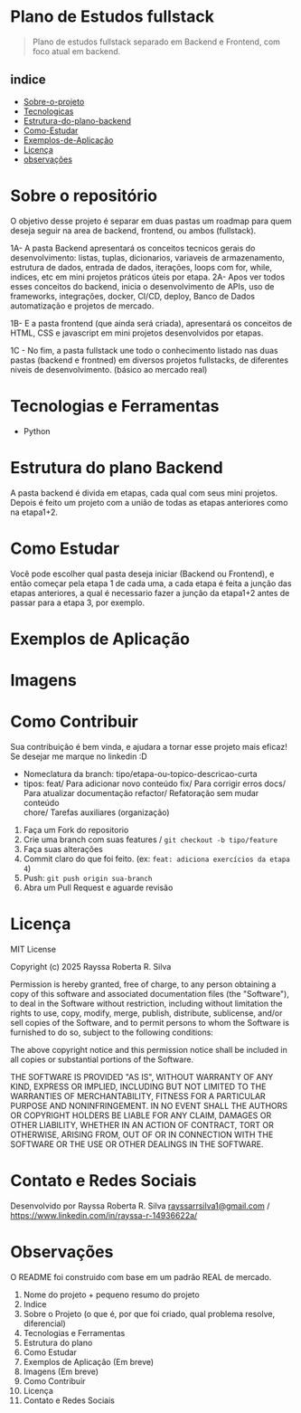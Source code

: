 # Plano de Estudos fullstack
> Plano de estudos fullstack separado em Backend e Frontend, com foco atual em backend.

## indice
- [Sobre-o-projeto](#sobre-o-repositório)
- [Tecnologicas](#tecnologias)
- [Estrutura-do-plano-backend](#estrutura-do-plano-backend)
- [Como-Estudar](#como-estudar)
- [Exemplos-de-Aplicação](#exemplos-de-aplicação)
- [Licença](#licença)
- [observações](#observações)

# Sobre o repositório
O objetivo desse projeto é separar em duas pastas um roadmap para quem deseja seguir na area de backend, frontend, ou ambos (fullstack).

1A- A pasta Backend apresentará os conceitos tecnicos gerais do desenvolvimento:
listas, tuplas, dicionarios, variaveis de armazenamento, estrutura de dados, entrada de dados, iterações, loops com for, while, indices, etc em mini projetos práticos úteis por etapa. 
2A- Apos ver todos esses conceitos do backend, inicia o desenvolvimento de APIs, uso de frameworks, integrações, docker, CI/CD, deploy, Banco de Dados automatização e projetos de mercado.

1B- E a pasta frontend (que ainda será criada), apresentará os conceitos de HTML, CSS e javascript em mini projetos desenvolvidos por etapas.

1C - No fim, a pasta fullstack une todo o conhecimento listado nas duas pastas (backend e frontned) em diversos projetos fullstacks, de diferentes niveis de desenvolvimento. (básico ao mercado real)

# Tecnologias e Ferramentas
- Python 

# Estrutura do plano Backend
A pasta backend é divida em etapas, cada qual com seus mini projetos. Depois é feito um projeto com a união de todas as etapas anteriores como na etapa1+2.

# Como Estudar
Você pode escolher qual pasta deseja iniciar (Backend ou Frontend), e então começar pela etapa 1 de cada uma, a cada etapa é feita a junção das etapas anteriores, a qual é necessario fazer a junção da etapa1+2 antes de passar para a etapa 3, por exemplo.

# Exemplos de Aplicação

# Imagens

# Como Contribuir
Sua contribuição é bem vinda, e ajudara a tornar esse projeto mais eficaz! Se desejar me marque no linkedin :D

+ Nomeclatura da branch: tipo/etapa-ou-topico-descricao-curta
+ tipos:
    feat/	Para adicionar novo conteúdo
    fix/	Para corrigir erros	
    docs/	Para atualizar documentação
    refactor/	Refatoração sem mudar conteúdo	
    chore/	Tarefas auxiliares (organização)	

1. Faça um Fork do repositorio
2. Crie uma branch com suas features / `git checkout -b tipo/feature`
3. Faça suas alterações
4. Commit claro do que foi feito. (ex: `feat: adiciona exercícios da etapa 4`)
5. Push: `git push origin sua-branch`
6. Abra um Pull Request e aguarde revisão

# Licença
MIT License

Copyright (c) 2025 Rayssa Roberta R. Silva

Permission is hereby granted, free of charge, to any person obtaining a copy
of this software and associated documentation files (the "Software"), to deal
in the Software without restriction, including without limitation the rights
to use, copy, modify, merge, publish, distribute, sublicense, and/or sell
copies of the Software, and to permit persons to whom the Software is
furnished to do so, subject to the following conditions:

The above copyright notice and this permission notice shall be included in all
copies or substantial portions of the Software.

THE SOFTWARE IS PROVIDED "AS IS", WITHOUT WARRANTY OF ANY KIND, EXPRESS OR
IMPLIED, INCLUDING BUT NOT LIMITED TO THE WARRANTIES OF MERCHANTABILITY,
FITNESS FOR A PARTICULAR PURPOSE AND NONINFRINGEMENT. IN NO EVENT SHALL THE
AUTHORS OR COPYRIGHT HOLDERS BE LIABLE FOR ANY CLAIM, DAMAGES OR OTHER
LIABILITY, WHETHER IN AN ACTION OF CONTRACT, TORT OR OTHERWISE, ARISING FROM,
OUT OF OR IN CONNECTION WITH THE SOFTWARE OR THE USE OR OTHER DEALINGS IN THE
SOFTWARE.

# Contato e Redes Sociais
Desenvolvido por Rayssa Roberta R. Silva
rayssarrsilva1@gmail.com / https://www.linkedin.com/in/rayssa-r-14936622a/

# Observações
O README foi construido com base em um padrão REAL de mercado.
1. Nome do projeto + pequeno resumo do projeto
2. Indice
3. Sobre o Projeto (o que é, por que foi criado, qual problema resolve, diferencial)
4. Tecnologias e Ferramentas
5. Estrutura do plano
6. Como Estudar
7. Exemplos de Aplicação (Em breve)
8. Imagens (Em breve)
9. Como Contribuir
10. Licença
11. Contato e Redes Sociais